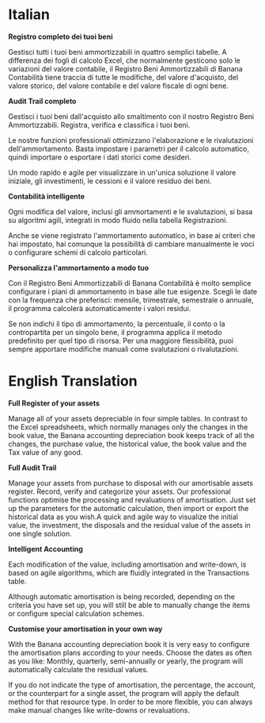 # Italian 

**Registro completo dei tuoi beni**

Gestisci tutti i tuoi beni ammortizzabili in quattro semplici tabelle. A differenza dei fogli di calcolo Excel, che normalmente gesticono solo le variazioni del valore contabile, il Registro Beni Ammortizzabili di Banana Contabilità tiene traccia di tutte le modifiche, del valore d'acquisto, del valore storico, del valore contabile e del valore fiscale di ogni bene.

**Audit Trail completo**

Gestisci i tuoi beni dall'acquisto allo smaltimento con il nostro Registro Beni Ammortizzabili. Registra, verifica e classifica i tuoi beni.

Le nostre funzioni professionali ottimizzano l'elaborazione e le rivalutazioni dell'ammortamento. Basta impostare i parametri per il calcolo automatico, quindi importare o esportare i dati storici come desideri.

Un modo rapido e agile per visualizzare in un'unica soluzione il valore iniziale, gli investimenti, le cessioni e il valore residuo dei beni.

**Contabilità intelligente**

Ogni modifica del valore, inclusi gli ammortamenti e le svalutazioni, si basa su algoritmi agili, integrati in modo fluido nella tabella Registrazioni.

Anche se viene registrato l'ammortamento automatico, in base ai criteri che hai impostato, hai comunque la possibilità di cambiare manualmente le voci o configurare schemi di calcolo particolari.

**Personalizza l'ammortamento a modo tuo**

Con il Registro Beni Ammortizzabili di Banana Contabilità è molto semplice configurare i piani di ammortamento in base alle tue esigenze. Scegli le date con la frequenza che preferisci: mensile, trimestrale, semestrale o annuale, il programma calcolerà automaticamente i valori residui.

Se non indichi il tipo di ammortamento, la percentuale, il conto o la contropartita per un singolo bene, il programma applica il metodo predefinito per quel tipo di risorsa. Per una maggiore flessibilità, puoi sempre apportare modifiche manuali come svalutazioni o rivalutazioni.

# English Translation 

**Full Register of your assets**

Manage all of your assets depreciable in four simple tables. In contrast to the Excel spreadsheets, which normally manages only the changes in the book value, the Banana accounting depreciation book keeps track of all the changes, the purchase value, the historical value, the book value and the Tax value of any good.

**Full Audit Trail**

Manage your assets from purchase to disposal with our amortisable assets register. Record, verify and categorize your assets. Our professional functions optimise the processing and revaluations of amortisation. Just set up the parameters for the automatic calculation, then import or export the historical data as you wish.A quick and agile way to visualize the initial value, the investment, the disposals and the residual value of the assets in one single solution.

**Intelligent Accounting**

Each modification of the value, including amortisation and write-down, is based on agile algorithms, which are fluidly integrated in the Transactions table.

Although automatic amortisation is being recorded, depending on the criteria you have set up, you will still be able to manually change the items or configure special calculation schemes. 

**Customise your amortisation in your own way**

With the Banana accounting depreciation book it is very easy to configure the amortisation plans according to your needs. Choose the dates as often as you like: Monthly, quarterly, semi-annually or yearly, the program will automatically calculate the residual values.

If you do not indicate the type of amortisation, the percentage, the account, or the counterpart for a single asset, the program will apply the default method for that resource type. In order to be more flexible, you can always make manual changes like write-downs or revaluations.
